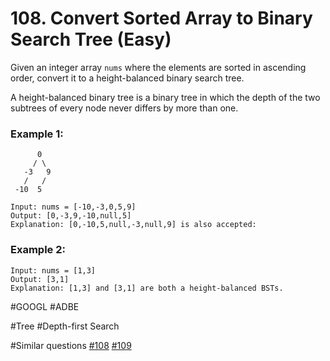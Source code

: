 # 108. Convert Sorted Array to Binary Search Tree (Easy)

Given an integer array `nums` where the elements are sorted in ascending order, convert it to a height-balanced binary search tree.

A height-balanced binary tree is a binary tree in which the depth of the two subtrees of every node never differs by more than one.

### Example 1:

```
      0
     / \
   -3   9
   /   /
 -10  5

Input: nums = [-10,-3,0,5,9]
Output: [0,-3,9,-10,null,5]
Explanation: [0,-10,5,null,-3,null,9] is also accepted:
```

### Example 2:

```
Input: nums = [1,3]
Output: [3,1]
Explanation: [1,3] and [3,1] are both a height-balanced BSTs.
```

#GOOGL #ADBE

#Tree #Depth-first Search

#Similar questions [#108](../p108e/README.md) [#109](../p109m/README.md)
